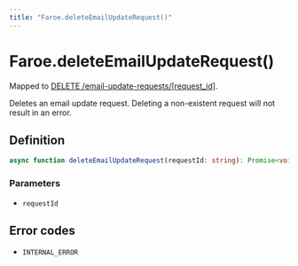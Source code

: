 ```yaml
---
title: "Faroe.deleteEmailUpdateRequest()"
---
```


# Faroe.deleteEmailUpdateRequest()

Mapped to [DELETE /email-update-requests/\[request_id\]](/reference/rest/endpoints/delete_email-update-requests_requestid).

Deletes an email update request. Deleting a non-existent request will not result in an error.

## Definition

```ts
async function deleteEmailUpdateRequest(requestId: string): Promise<void>
```

### Parameters

- `requestId`

## Error codes

- `INTERNAL_ERROR`
